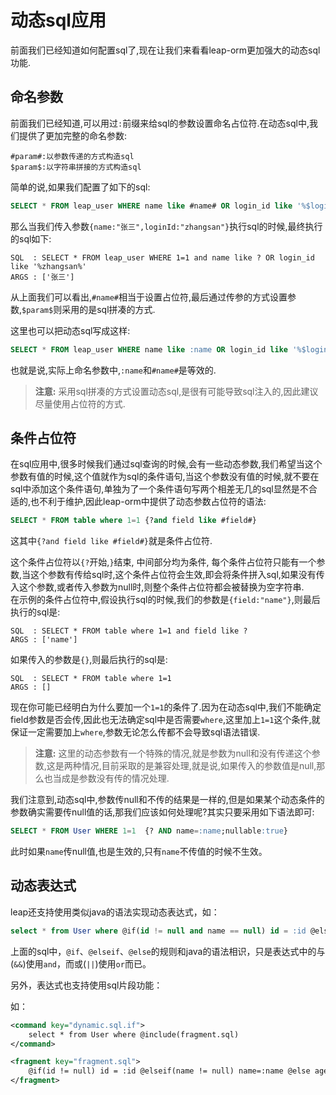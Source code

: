 # 动态sql应用

前面我们已经知道如何配置sql了,现在让我们来看看leap-orm更加强大的动态sql功能.

## 命名参数

前面我们已经知道,可以用过`:`前缀来给sql的参数设置命名占位符.在动态sql中,我们提供了更加完整的命名参数:

```
#param#:以参数传递的方式构造sql
$param$:以字符串拼接的方式构造sql
```

简单的说,如果我们配置了如下的sql:

```sql
SELECT * FROM leap_user WHERE name like #name# OR login_id like '%$loginId$%'
```

那么当我们传入参数`{name:"张三",loginId:"zhangsan"}`执行sql的时候,最终执行的sql如下:

```
SQL  : SELECT * FROM leap_user WHERE 1=1 and name like ? OR login_id like '%zhangsan%'
ARGS : ['张三']
```

从上面我们可以看出,`#name#`相当于设置占位符,最后通过传参的方式设置参数,`$param$`则采用的是sql拼凑的方式.

这里也可以把动态sql写成这样:

```sql
SELECT * FROM leap_user WHERE name like :name OR login_id like '%$loginId$%'
```

也就是说,实际上命名参数中,`:name`和`#name#`是等效的.

> **注意:**
> 采用sql拼凑的方式设置动态sql,是很有可能导致sql注入的,因此建议尽量使用占位符的方式.

## 条件占位符

在sql应用中,很多时候我们通过sql查询的时候,会有一些动态参数,我们希望当这个参数有值的时候,这个值就作为sql的条件语句,当这个参数没有值的时候,就不要在sql中添加这个条件语句,单独为了一个条件语句写两个相差无几的sql显然是不合适的,也不利于维护,因此leap-orm中提供了动态参数占位符的语法:

```sql
SELECT * FROM table where 1=1 {?and field like #field#}
```

这其中`{?and field like #field#}`就是条件占位符.

这个条件占位符以`{?`开始,`}`结束, 中间部分均为条件, 每个条件占位符只能有一个参数,当这个参数有传给sql时,这个条件占位符会生效,即会将条件拼入sql,如果没有传入这个参数,或者传入参数为null时,则整个条件占位符都会被替换为空字符串.  
在示例的条件占位符中,假设执行sql的时候,我们的参数是`{field:"name"}`,则最后执行的sql是:

```
SQL  : SELECT * FROM table where 1=1 and field like ?
ARGS : ['name']
```

如果传入的参数是`{}`,则最后执行的sql是:

```
SQL  : SELECT * FROM table where 1=1
ARGS : []
```

现在你可能已经明白为什么要加一个`1=1`的条件了.因为在动态sql中,我们不能确定field参数是否会传,因此也无法确定sql中是否需要`where`,这里加上`1=1`这个条件,就保证一定需要加上`where`,参数无论怎么传都不会导致sql语法错误.

> **注意:**
> 这里的动态参数有一个特殊的情况,就是参数为null和没有传递这个参数,这是两种情况,目前采取的是兼容处理,就是说,如果传入的参数值是null,那么也当成是参数没有传的情况处理.

我们注意到,动态sql中,参数传null和不传的结果是一样的,但是如果某个动态条件的参数确实需要传null值的话,那我们应该如何处理呢?其实只要采用如下语法即可:

```sql
SELECT * FROM User WHERE 1=1  {? AND name=:name;nullable:true} 
```

此时如果`name`传null值,也是生效的,只有`name`不传值的时候不生效。

## 动态表达式

leap还支持使用类似java的语法实现动态表达式，如：

```sql
select * from User where @if(id != null and name == null) id = :id @elseif(name != null) name=:name @else age=:age @endif
```

上面的sql中，`@if`、`@elseif`、`@else`的规则和java的语法相识，只是表达式中的与(`&&`)使用`and`，而或(`||`)使用`or`而已。

另外，表达式也支持使用sql片段功能：

如：

```xml
<command key="dynamic.sql.if">
    select * from User where @include(fragment.sql)
</command>

<fragment key="fragment.sql">
    @if(id != null) id = :id @elseif(name != null) name=:name @else age=:age @endif
</fragment>
```

